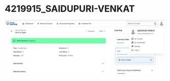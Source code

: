 # 4219915_SAIDUPURI-VENKAT
![SDLC Certificate](https://github.com/venkat97-s/4219915_SAIDUPURI-VENKAT/blob/main/SDLC/Screenshot%202025-07-25%20134754.png)


